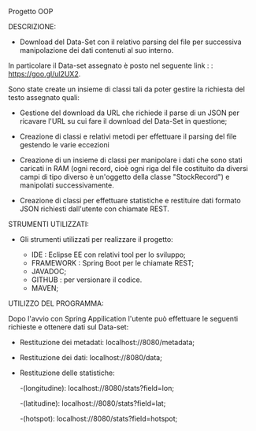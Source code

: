 Progetto OOP

DESCRIZIONE:

- Download del Data-Set con il relativo parsing del file per successiva manipolazione dei dati contenuti al suo interno.

In particolare il Data-set assegnato è posto nel seguente link : : https://goo.gl/ul2UX2.

Sono state create un insieme di classi tali da poter gestire la richiesta del testo assegnato quali:
 
- Gestione del download da URL che richiede il parse di un JSON per ricavare l'URL su cui fare il download
	del Data-Set in questione;

- Creazione di classi e relativi metodi per effettuare il parsing del file gestendo le varie eccezioni

- Creazione di un insieme di classi per manipolare i dati che sono stati caricati in RAM (ogni record, 
	cioè ogni riga del file costituito da diversi campi di tipo diverso è un'oggetto della classe 
	"StockRecord") e manipolati successivamente.

- Creazione di classi per effettuare statistiche e restituire dati formato JSON richiesti dall'utente con 
	chiamate REST.

STRUMENTI UTILIZZATI:	

- Gli strumenti utilizzati per realizzare il progetto:
	
	- IDE : Eclipse EE con relativi tool per lo sviluppo;
	- FRAMEWORK  : Spring Boot per le chiamate REST;
	- JAVADOC;
	- GITHUB  : per versionare il codice.
	- MAVEN;
	
	
UTILIZZO DEL PROGRAMMA:

Dopo l'avvio con Spring Appilication l'utente può effettuare le seguenti richieste e ottenere dati sul Data-set:

-	Restituzione dei metadati: localhost://8080/metadata;

-	Restituzione dei dati: localhost://8080/data;

- 	Restituzione delle statistiche:
	
	-(longitudine): localhost://8080/stats?field=lon;
	
	-(latitudine): localhost://8080/stats?field=lat;
	
	-(hotspot):	localhost://8080/stats?field=hotspot;
	

		
	
